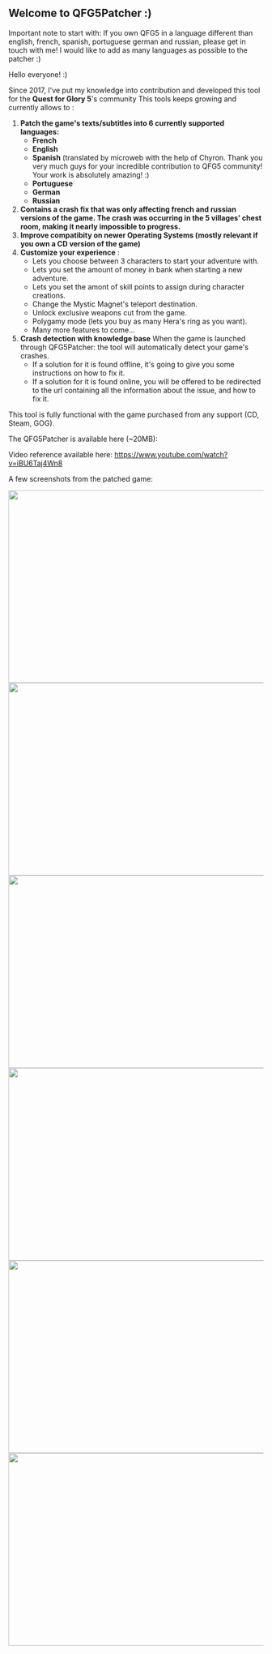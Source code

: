 ## Welcome to QFG5Patcher :)

Important note to start with: If you own QFG5 in a language different than english, french, spanish, portuguese german and russian, please get in touch with me! I would like to add as many languages as possible to the patcher :)

Hello everyone! :)

Since 2017, I've put my knowledge into contribution and developed this tool for the **Quest for Glory 5**'s community
This tools keeps growing and currently allows to :

1. **Patch the game's texts/subtitles into 6 currently supported languages:**
    - **French**
    - **English**
    - **Spanish** (translated by microweb with the help of Chyron. Thank you very much guys for your incredible contribution to QFG5 community! Your work is absolutely amazing! :)
    - **Portuguese**
    - **German**
    - **Russian**
2. **Contains a crash fix that was only affecting french and russian versions of the game. The crash was occurring in the 5 villages' chest room, making it nearly impossible to progress.**
3. **Improve compatibity on newer Operating Systems (mostly relevant if you own a CD version of the game)**
4. **Customize your experience** :
    - Lets you choose between 3 characters to start your adventure with.
    - Lets you set the amount of money in bank when starting a new adventure.
    - Lets you set the amont of skill points to assign during character creations.
    - Change the Mystic Magnet's teleport destination.
    - Unlock exclusive weapons cut from the game.
    - Polygamy mode (lets you buy as many Hera's ring as you want).
    - Many more features to come...
5. **Crash detection with knowledge base**
    When the game is launched through QFG5Patcher: the tool will automatically detect your game's crashes.
    - If a solution for it is found offline, it's going to give you some instructions on how to fix it.
    - If a solution for it is found online, you will be offered to be redirected to the url containing all the information about the issue, and how to fix it.

This tool is fully functional with the game purchased from any support (CD, Steam, GOG).
   
The QFG5Patcher is available here (~20MB):


Video reference available here: https://www.youtube.com/watch?v=iBU6Taj4Wn8

A few screenshots from the patched game:

<img src="https://i.imgur.com/3MScdRt.jpg" height="380" width="534">
<img src="https://i.imgur.com/Q6gEG03.jpg" height="380" width="534">
<img src="https://i.imgur.com/kjNeJfW.jpg" height="380" width="534">
<img src="https://i.imgur.com/myEsfUJ.jpg" height="380" width="534">
<img src="https://i.imgur.com/FPh2ppi.jpg" height="380" width="534">
<img src="https://i.imgur.com/v51hABT.jpg" height="380" width="534">
